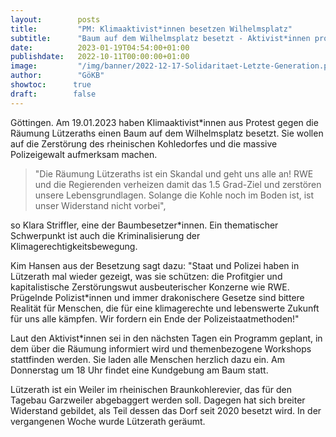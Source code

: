 ```yaml
---
layout:        posts
title:         "PM: Klimaaktivist*innen besetzen Wilhelmsplatz"
subtitle:      "Baum auf dem Wilhelmsplatz besetzt - Aktivist*innen protestieren gegen die Räumung Lützeraths"
date:          2023-01-19T04:54:00+01:00
publishdate:   2022-10-11T00:00:00+01:00
image:         "/img/banner/2022-12-17-Solidaritaet-Letzte-Generation.png"
author:        "GöKB"
showtoc:      true
draft:        false
---
```



Göttingen. Am 19.01.2023 haben Klimaaktivist*innen aus Protest gegen die 
Räumung Lützeraths einen Baum auf dem Wilhelmsplatz besetzt. Sie wollen 
auf die Zerstörung des rheinischen Kohledorfes und die massive 
Polizeigewalt aufmerksam machen.

> "Die Räumung Lützeraths ist ein Skandal und geht uns alle an! RWE und 
die Regierenden verheizen damit das 1.5 Grad-Ziel und zerstören unsere 
Lebensgrundlagen. Solange die Kohle noch im Boden ist, ist unser 
Widerstand nicht vorbei", 

so Klara Striffler, eine der 
Baumbesetzer*innen. Ein thematischer Schwerpunkt ist auch die 
Kriminalisierung der Klimagerechtigkeitsbewegung.


Kim Hansen aus der Besetzung sagt dazu: "Staat und Polizei haben in 
Lützerath mal wieder gezeigt, was sie schützen: die Profitgier und 
kapitalistische Zerstörungswut ausbeuterischer Konzerne wie RWE. 
Prügelnde Polizist*innen und immer drakonischere Gesetze sind bittere 
Realität für Menschen, die für eine klimagerechte und lebenswerte 
Zukunft für uns alle kämpfen. Wir fordern ein Ende der 
Polizeistaatmethoden!"

Laut den Aktivist*innen sei in den nächsten Tagen ein Programm geplant, 
in dem über die Räumung informiert wird und themenbezogene Workshops 
stattfinden werden. Sie laden alle Menschen herzlich dazu ein. Am 
Donnerstag um 18 Uhr findet eine Kundgebung am Baum statt.

Lützerath ist ein Weiler im rheinischen Braunkohlerevier, das für den 
Tagebau Garzweiler abgebaggert werden soll. Dagegen hat sich breiter 
Widerstand gebildet, als Teil dessen das Dorf seit 2020 besetzt wird. In 
der vergangenen Woche wurde Lützerath geräumt.

